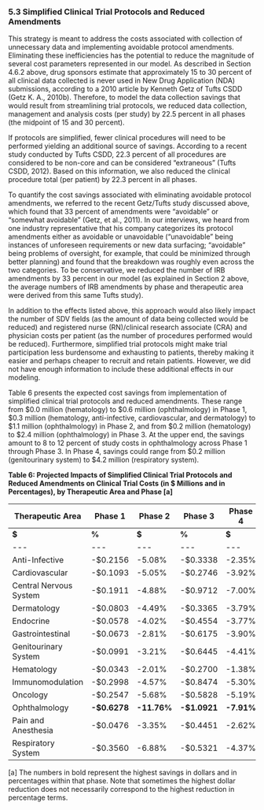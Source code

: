 ### 5.3 Simplified Clinical Trial Protocols and Reduced Amendments

This strategy is meant to address the costs associated with collection of unnecessary data and implementing avoidable protocol amendments. Eliminating these inefficiencies has the potential to reduce the magnitude of several cost parameters represented in our model. As described in Section 4.6.2 above, drug sponsors estimate that approximately 15 to 30 percent of all clinical data collected is never used in New Drug Application (NDA) submissions, according to a 2010 article by Kenneth Getz of Tufts CSDD (Getz K. A., 2010b). Therefore, to model the data collection savings that would result from streamlining trial protocols, we reduced data collection, management and analysis costs (per study) by 22.5 percent in all phases (the midpoint of 15 and 30 percent).

If protocols are simplified, fewer clinical procedures will need to be performed yielding an additional source of savings. According to a recent study conducted by Tufts CSDD, 22.3 percent of all procedures are considered to be non-core and can be considered “extraneous” (Tufts CSDD, 2012). Based on this information, we also reduced the clinical procedure total (per patient) by 22.3 percent in all phases.

To quantify the cost savings associated with eliminating avoidable protocol amendments, we referred to the recent Getz/Tufts study discussed above, which found that 33 percent of amendments were “avoidable” or “somewhat avoidable” (Getz, et al., 2011). In our interviews, we heard from one industry representative that his company categorizes its protocol amendments either as avoidable or unavoidable (“unavoidable” being instances of unforeseen requirements or new data surfacing; “avoidable” being problems of oversight, for example, that could be minimized through better planning) and found that the breakdown was roughly even across the two categories. To be conservative, we reduced the number of IRB amendments by 33 percent in our model (as explained in Section 2 above, the average numbers of IRB amendments by phase and therapeutic area were derived from this same Tufts study).

In addition to the effects listed above, this approach would also likely impact the number of SDV fields (as the amount of data being collected would be reduced) and registered nurse (RN)/clinical research associate (CRA) and physician costs per patient (as the number of procedures performed would be reduced). Furthermore, simplified trial protocols might make trial participation less burdensome and exhausting to patients, thereby making it easier and perhaps cheaper to recruit and retain patients. However, we did not have enough information to include these additional effects in our modeling.

Table 6 presents the expected cost savings from implementation of simplified clinical trial protocols and reduced amendments. These range from $0.0 million (hematology) to $0.6 million (ophthalmology) in Phase 1, $0.3 million (hematology, anti-infective, cardiovascular, and dermatology) to $1.1 million (ophthalmology) in Phase 2, and from $0.2 million (hematology) to $2.4 million (ophthalmology) in Phase 3. At the upper end, the savings amount to 8 to 12 percent of study costs in ophthalmology across Phase 1 through Phase 3. In Phase 4, savings could range from $0.2 million (genitourinary system) to $4.2 million (respiratory system).

**Table 6: Projected Impacts of Simplified Clinical Trial Protocols and Reduced Amendments on Clinical Trial Costs (in $ Millions and in Percentages), by Therapeutic Area and Phase \[a\]**

| **Therapeutic Area** | **Phase 1** | **Phase 2** | **Phase 3** | **Phase 4** |
| --- | --- | --- | --- | --- |
| **$** | **%** | **$** | **%** | **$** | **%** | **$** | **%** |
| --- | --- | --- | --- | --- | --- | --- | --- |
| Anti-Infective | \-$0.2156 | \-5.08% | \-$0.3338 | \-2.35% | \-$0.5803 | \-2.54% | \-$0.3834 | \-3.49% |
| Cardiovascular | \-$0.1093 | \-5.05% | \-$0.2746 | \-3.92% | \-$0.9581 | \-3.80% | \-$0.5404 | \-1.95% |
| Central Nervous System | \-$0.1911 | \-4.88% | \-$0.9712 | \-7.00% | \-$1.3699 | \-7.12% | \-$0.5065 | \-3.59% |
| Dermatology | \-$0.0803 | \-4.49% | \-$0.3365 | \-3.79% | \-$0.4947 | \-4.32% | \-$0.7424 | \-2.94% |
| Endocrine | \-$0.0578 | \-4.02% | \-$0.4554 | \-3.77% | \-$0.5992 | \-3.53% | \-$0.7349 | \-2.75% |
| Gastrointestinal | \-$0.0673 | \-2.81% | \-$0.6175 | \-3.90% | \-$0.8908 | \-6.15% | \-$0.3439 | \-1.58% |
| Genitourinary System | \-$0.0991 | \-3.21% | \-$0.6445 | \-4.41% | \-$0.7381 | \-4.21% | \-$0.1593 | \-2.34% |
| Hematology | \-$0.0343 | \-2.01% | \-$0.2700 | \-1.38% | \-$0.2325 | \-1.55% | \-$0.3980 | \-1.47% |
| Immunomodulation | \-$0.2998 | \-4.57% | \-$0.8474 | \-5.30% | \-$0.4762 | \-4.01% | \-$0.8042 | \-4.06% |
| Oncology | \-$0.2547 | \-5.68% | \-$0.5828 | \-5.19% | \-$1.0610 | \-4.80% | \-$2.2442 | **\-5.78%** |
| Ophthalmology | **\-$0.6278** | **\-11.76%** | **\-$1.0921** | **\-7.91%** | **\-$2.3942** | **\-7.79%** | \-$0.4971 | \-2.83% |
| Pain and Anesthesia | \-$0.0476 | \-3.35% | \-$0.4451 | \-2.62% | \-$1.3552 | \-2.56% | \-$0.9239 | \-2.88% |
| Respiratory System | \-$0.3560 | \-6.88% | \-$0.5321 | \-4.37% | \-$1.2704 | \-5.50% | **\-$4.1830** | \-5.74% |

\[a\] The numbers in bold represent the highest savings in dollars and in percentages within that phase. Note that sometimes the highest dollar reduction does not necessarily correspond to the highest reduction in percentage terms.


